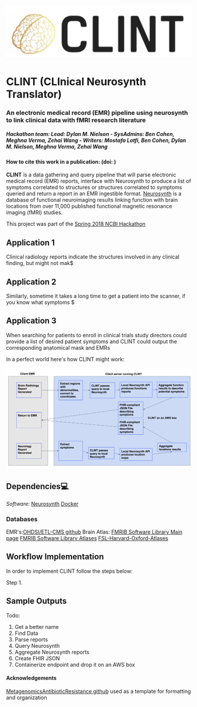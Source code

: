 ![CLINT logo](docs/ClintLogo.png)

# CLINT (CLInical Neurosynth Translator)
### An electronic medical record (EMR) pipeline using neurosynth to link clinical data with fMRI research literature
##### Hackathon team: Lead: Dylan M. Nielson - SysAdmins: Ben Cohen, Meghna Verma, Zehai Wang - Writers: Mostafa Lotfi, Ben Cohen, Dylan M. Nielson, Meghna Verma, Zehai Wang

#### How to cite this work in a publication:  (doi: )

**CLINT** is a data gathering and query pipeline that will parse electronic medical record (EMR) reports, interface with Neurosynth to produce a list of symptoms correlated to structures or structures correlated to symptoms queried and return a report in an EMR ingestible format.
[Neurosynth](http://neurosynth.org/) is a database of functional neuroimaging results linking function with brain locations from over 11,000 published functional magnetic resonance imaging (fMRI) studies.

This project was part of the [Spring 2018 NCBI Hackathon](https://docs.google.com/document/d/18LTB50P15sEGclj4fEFyk3_EftxbiZ5HiMomv0yRuLQ/edit)


## Application 1
Clinical radiology reports indicate the structures involved in any clinical finding, but might not mak$

## Application 2
Similarly, sometime it takes a long time to get a patient into the scanner, if you know what symptoms $

## Application 3
When searching for patients to enroll in clinical trials study directors could provide a list of desired patient symptoms and CLINT could output the corresponding anatomical mask and EMRs

In a perfect world here's how CLINT might work:

![CLINT Workflow](docs/clint_workflow.png)

## Dependencies:computer:

*Software*: 
[Neurosynth](http://neurosynth.org/)
[Docker](https://www.docker.com/)


### Databases
EMR's:[OHDSI/ETL-CMS github](https://github.com/OHDSI/ETL-CMS)
Brain Atlas:
[FMRIB Software Library Main page](https://fsl.fmrib.ox.ac.uk/fsl/fslwiki)
[FMRIB Software Library Atlases](https://fsl.fmrib.ox.ac.uk/fsl/fslwiki/Atlases)
[FSL-Harvard-Oxford-Atlases](http://neuro.debian.net/pkgs/fsl-harvard-oxford-atlases.html)

## Workflow Implementation
In order to implement CLINT follow the steps below:

Step 1.

## Sample Outputs

Todo:
1. Get a better name
2. Find Data
3. Parse reports
4. Query Neurosynth
5. Aggregate Neurosynth reports
6. Create FHIR JSON
7. Containerize endpoint and drop it on an AWS box


#### Acknowledgements
[MetagenomicsAntibioticResistance github](https://github.com/NCBI-Hackathons/MetagenomicAntibioticResistance/blob/master/README.md) used as a template for formatting and organization



